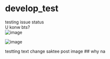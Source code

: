 # develop_test
testing issue status <br>
U konw bts? <br>
![image](https://github.com/aomsw13/develop_test/blob/main/upload/52114131%402x.png)

![image](https://github.com/aomsw13/develop_test/blob/main/ChartResult/112dd081ed2002abe69f689a2d3441abfae05cf4Onhold-SATD.png) 

testting text change saktee post image ## why na
